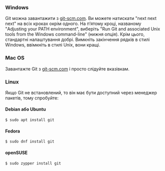
### Windows

Git можна завантажити з [git-scm.com](https://git-scm.com/). Ви можете натискати "next next next" на всіх кроках окрім одного. На п’ятому кроці, названому "Adjusting your PATH environment", виберіть "Run Git and associated Unix tools from the Windows command-line" (нижня опція). Крім цього, стандартні налаштування добрі. Вимкніть закінчення рядків в стилі Windows, ввімкніть в стилі Unix, вони кращі.

### Mac OS

Завантажте Git з [git-scm.com](https://git-scm.com/) і просто слідуйте вказівкам.


### Linux

Якщо Git не встановлений, то він має бути доступний через менеджер пакетів, тому спробуйте:


#### Debian або Ubuntu

    $ sudo apt install git


#### Fedora

    $ sudo dnf install git


#### openSUSE

    $ sudo zypper install git
